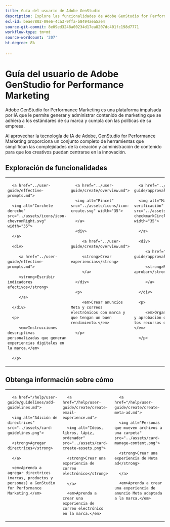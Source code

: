 ```yaml
---
title: Guía del usuario de Adobe GenStudio
description: Explore las funcionalidades de Adobe GenStudio for Performance Marketing. Aprenda a crear recursos en la marca, generar variaciones y optimizar experiencias.
exl-id: beae7802-09e6-4ca3-9ffa-b8494aea5ae4
source-git-commit: 8e09ed3248a00234d17ea8207dc401fc198d7771
workflow-type: tm+mt
source-wordcount: '207'
ht-degree: 8%

---
```


# Guía del usuario de Adobe GenStudio for Performance Marketing

Adobe GenStudio for Performance Marketing es una plataforma impulsada por IA que le permite generar y administrar contenido de marketing que se adhiera a los estándares de su marca y cumpla con las políticas de su empresa.

Al aprovechar la tecnología de IA de Adobe, GenStudio for Performance Marketing proporciona un conjunto completo de herramientas que simplifican las complejidades de la creación y administración de contenido para que los creativos puedan centrarse en la innovación.

## Exploración de funcionalidades

<table style="table-layout:fixed">

<tr style="border: 0;">

   <td valign="top">

      <a href="../user-guide/effective-prompts.md">

      <img alt="Corchete derecho" src="../assets/icons/icon-chevronRight.svg" width="35">

      </a>

      <div>

         <a href="../user-guide/effective-prompts.md">

         <strong>Escribir indicadores efectivos</strong>

         </a>

      </div>

      <p>

         <em>Instrucciones descriptivas personalizadas que generan experiencias digitales en la marca.</em>

      </p>

   </td>

   <td valign="top">

      <a href="../user-guide/create/overview.md">

      <img alt="Pincel" src="../assets/icons/icon-create.svg" width="35">

      </a>

      <div>

         <a href="../user-guide/create/overview.md">

         <strong>Crear experiencias</strong>

         </a>

      </div>

      <p>

         <em>Crear anuncios Meta y correos electrónicos con marca y que tengan un buen rendimiento.</em>

      </p>

   </td>

   <td valign="top">

      <a href="../user-guide/approvals/overview.md">

      <img alt="Marca de verificación" src="../assets/icons/icon-checkmarkCircle.svg" width="35">

      </a>

      <div>

         <a href="../user-guide/approvals/overview.md">

         <strong>Revisar y aprobar</strong>

         </a>

      </div>

      <p>

         <em>Organice la revisión y aprobación optimizadas de los recursos de marketing.</em>

      </p>

   </td>

   <td valign="top">

      <a href="../user-guide/content/overview.md">

      <img alt="Cuadrícula" src="../assets/icons/icon-images.svg" width="35">

      </a>

      <div>

         <a href="../user-guide/content/overview.md">

         <strong>Administrar contenido</strong>

         </a>

      </div>

      <p>

         <em>Busque, administre y vuelva a utilizar contenido manteniendo las directrices de marca.</em>

      </p>

   </td>

   <td valign="top">

      <a href="../user-guide/insights/overview.md">

      <img alt="Gráfico" src="../assets/icons/icon-dataAnalytics.svg" width="35">

      </a>

      <div>

         <a href="../user-guide/insights/overview.md">

         <strong>Ver información</strong>

         </a>

      </div>

      <p>

         <em>Analizar la eficacia del contenido de los canales de medios pagados.</em>

      </p>

   </td>

</tr>

</table>

## Obtenga información sobre cómo

<table style="table-layout:fixed">

<td valign="top">

   <div>

      <a href="/help/user-guide/guidelines/add-guidelines.md">

      <img alt="Adición de directrices" src="../assets/card-guidelines.png">

      <strong>Agregar directrices</strong>

      </a>

   </div>

   <p>

      <em>Aprenda a agregar directrices (marcas, productos y personas) a GenStudio for Performance Marketing.</em>

   </p>

</td>

<td valign="top">

   <div>

      <a href="/help/user-guide/create/create-email-experience.md">

      <img alt="Ideas, libros, lápiz, ordenador" src="../assets/card-create-assets.png">

      <strong>Crear una experiencia de correo electrónico</strong>

      </a>

   </div>

   <p>

      <em>Aprenda a crear una experiencia de correo electrónico en la marca.</em>

   </p>

</td>

<td valign="top">

   <div>

      <a href="/help/user-guide/create/create-meta-ad.md">

      <img alt="Personas que mueven archivos a una carpeta" src="../assets/card-manage-content.png">

      <strong>Crear una experiencia de Meta ad</strong>

      </a>

   </div>

   <p>

      <em>Aprenda a crear una experiencia de anuncio Meta adaptada a la marca.</em>

   </p>

</td>

</table>
